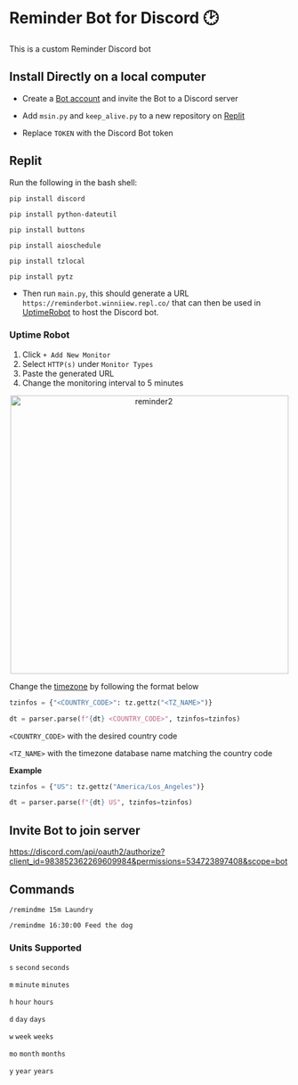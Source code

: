 # Reminder Bot for Discord 🕑
This is a custom Reminder Discord bot

## Install Directly on a local computer

- Create a [Bot account](https://discordpy.readthedocs.io/en/stable/discord.html) and invite the Bot to a Discord server

- Add `msin.py` and `keep_alive.py` to a new repository on [Replit](https://replit.com/)

- Replace `TOKEN` with the Discord Bot token

## Replit

Run the following in the bash shell:

`pip install discord`

`pip install python-dateutil`

`pip install buttons`

`pip install aioschedule`

`pip install tzlocal`

`pip install pytz`

- Then run `main.py`, this should generate a URL `https://reminderbot.winniiew.repl.co/` that can then be used in [UptimeRobot](https://uptimerobot.com/) to host the Discord bot.

### Uptime Robot
1. Click `+ Add New Monitor`
2. Select `HTTP(s)` under `Monitor Types`
3. Paste the generated URL
4. Change the monitoring interval to 5 minutes

<p align="center">
<img width="500" alt="reminder2" src="https://user-images.githubusercontent.com/86391366/172505916-782aff26-2fb2-4c0a-abef-a5dd9e0767e1.PNG">
<p>

Change the [timezone](https://en.wikipedia.org/wiki/List_of_tz_database_time_zones) by following the format below

```python
tzinfos = {"<COUNTRY_CODE>": tz.gettz("<TZ_NAME>")}

dt = parser.parse(f"{dt} <COUNTRY_CODE>", tzinfos=tzinfos)
```
  
`<COUNTRY_CODE>` with the desired country code 
 
`<TZ_NAME>` with the timezone database name matching the country code
  
  
**Example**
```python
tzinfos = {"US": tz.gettz("America/Los_Angeles")}

dt = parser.parse(f"{dt} US", tzinfos=tzinfos)
```
  
## Invite Bot to join server
https://discord.com/api/oauth2/authorize?client_id=983852362269609984&permissions=534723897408&scope=bot

## Commands

`/remindme 15m Laundry`

`/remindme 16:30:00 Feed the dog`
  
 ### Units Supported
  
  `s` `second` `seconds` 
 
  `m` `minute` `minutes`
  
  `h` `hour` `hours`
  
  `d` `day` `days`
  
  `w` `week` `weeks`
  
  `mo` `month` `months`
  
  `y` `year` `years`




